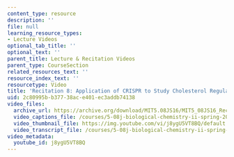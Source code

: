 ```yaml
---
content_type: resource
description: ''
file: null
learning_resource_types:
- Lecture Videos
optional_tab_title: ''
optional_text: ''
parent_title: Lecture & Recitation Videos
parent_type: CourseSection
related_resources_text: ''
resource_index_text: ''
resourcetype: Video
title: 'Recitation 8: Application of CRISPR to Study Cholesterol Regulation'
uid: 2c80995b-b377-38ac-e401-ec3addb74138
video_files:
  archive_url: https://archive.org/download/MIT5.08JS16/MIT5_08JS16_Recitation_08_300k.mp4
  video_captions_file: /courses/5-08j-biological-chemistry-ii-spring-2016/9ca3e72bd60d5b769461c943858349b0_j8ygU5VT8BQ.vtt
  video_thumbnail_file: https://img.youtube.com/vi/j8ygU5VT8BQ/default.jpg
  video_transcript_file: /courses/5-08j-biological-chemistry-ii-spring-2016/db6b644065779bc074ef9e344b502292_j8ygU5VT8BQ.pdf
video_metadata:
  youtube_id: j8ygU5VT8BQ
---
```

